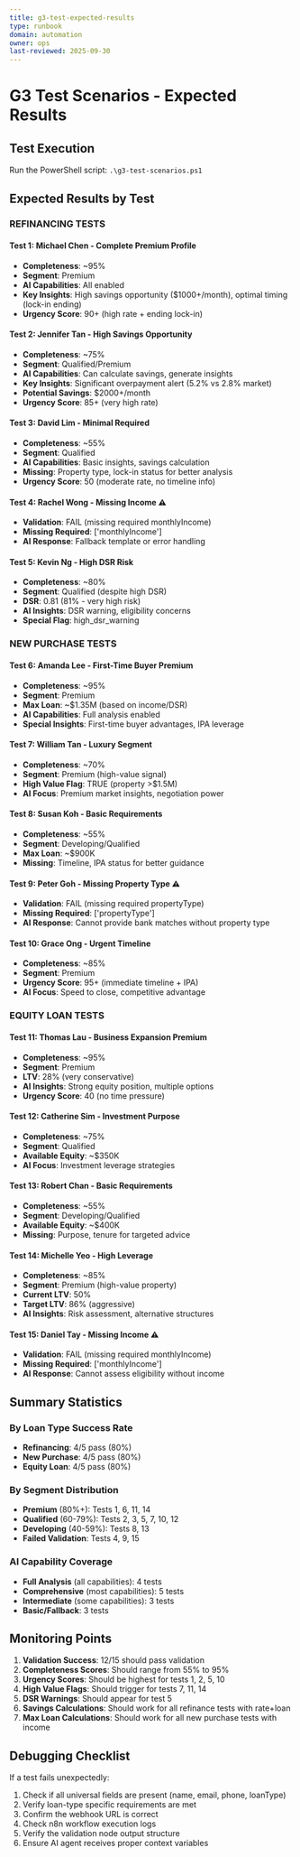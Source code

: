 ```yaml
---
title: g3-test-expected-results
type: runbook
domain: automation
owner: ops
last-reviewed: 2025-09-30
---
```


# G3 Test Scenarios - Expected Results

## Test Execution
Run the PowerShell script: `.\g3-test-scenarios.ps1`

## Expected Results by Test

### REFINANCING TESTS

#### Test 1: Michael Chen - Complete Premium Profile
- **Completeness**: ~95%
- **Segment**: Premium
- **AI Capabilities**: All enabled
- **Key Insights**: High savings opportunity ($1000+/month), optimal timing (lock-in ending)
- **Urgency Score**: 90+ (high rate + ending lock-in)

#### Test 2: Jennifer Tan - High Savings Opportunity
- **Completeness**: ~75%
- **Segment**: Qualified/Premium
- **AI Capabilities**: Can calculate savings, generate insights
- **Key Insights**: Significant overpayment alert (5.2% vs 2.8% market)
- **Potential Savings**: $2000+/month
- **Urgency Score**: 85+ (very high rate)

#### Test 3: David Lim - Minimal Required
- **Completeness**: ~55%
- **Segment**: Qualified
- **AI Capabilities**: Basic insights, savings calculation
- **Missing**: Property type, lock-in status for better analysis
- **Urgency Score**: 50 (moderate rate, no timeline info)

#### Test 4: Rachel Wong - Missing Income ⚠️
- **Validation**: FAIL (missing required monthlyIncome)
- **Missing Required**: ['monthlyIncome']
- **AI Response**: Fallback template or error handling

#### Test 5: Kevin Ng - High DSR Risk
- **Completeness**: ~80%
- **Segment**: Qualified (despite high DSR)
- **DSR**: 0.81 (81% - very high risk)
- **AI Insights**: DSR warning, eligibility concerns
- **Special Flag**: high_dsr_warning

### NEW PURCHASE TESTS

#### Test 6: Amanda Lee - First-Time Buyer Premium
- **Completeness**: ~95%
- **Segment**: Premium
- **Max Loan**: ~$1.35M (based on income/DSR)
- **AI Capabilities**: Full analysis enabled
- **Special Insights**: First-time buyer advantages, IPA leverage

#### Test 7: William Tan - Luxury Segment
- **Completeness**: ~70%
- **Segment**: Premium (high-value signal)
- **High Value Flag**: TRUE (property >$1.5M)
- **AI Focus**: Premium market insights, negotiation power

#### Test 8: Susan Koh - Basic Requirements
- **Completeness**: ~55%
- **Segment**: Developing/Qualified
- **Max Loan**: ~$900K
- **Missing**: Timeline, IPA status for better guidance

#### Test 9: Peter Goh - Missing Property Type ⚠️
- **Validation**: FAIL (missing required propertyType)
- **Missing Required**: ['propertyType']
- **AI Response**: Cannot provide bank matches without property type

#### Test 10: Grace Ong - Urgent Timeline
- **Completeness**: ~85%
- **Segment**: Premium
- **Urgency Score**: 95+ (immediate timeline + IPA)
- **AI Focus**: Speed to close, competitive advantage

### EQUITY LOAN TESTS

#### Test 11: Thomas Lau - Business Expansion Premium
- **Completeness**: ~95%
- **Segment**: Premium
- **LTV**: 28% (very conservative)
- **AI Insights**: Strong equity position, multiple options
- **Urgency Score**: 40 (no time pressure)

#### Test 12: Catherine Sim - Investment Purpose
- **Completeness**: ~75%
- **Segment**: Qualified
- **Available Equity**: ~$350K
- **AI Focus**: Investment leverage strategies

#### Test 13: Robert Chan - Basic Requirements
- **Completeness**: ~55%
- **Segment**: Developing/Qualified
- **Available Equity**: ~$400K
- **Missing**: Purpose, tenure for targeted advice

#### Test 14: Michelle Yeo - High Leverage
- **Completeness**: ~85%
- **Segment**: Premium (high-value property)
- **Current LTV**: 50%
- **Target LTV**: 86% (aggressive)
- **AI Insights**: Risk assessment, alternative structures

#### Test 15: Daniel Tay - Missing Income ⚠️
- **Validation**: FAIL (missing required monthlyIncome)
- **Missing Required**: ['monthlyIncome']
- **AI Response**: Cannot assess eligibility without income

## Summary Statistics

### By Loan Type Success Rate
- **Refinancing**: 4/5 pass (80%)
- **New Purchase**: 4/5 pass (80%)
- **Equity Loan**: 4/5 pass (80%)

### By Segment Distribution
- **Premium** (80%+): Tests 1, 6, 11, 14
- **Qualified** (60-79%): Tests 2, 3, 5, 7, 10, 12
- **Developing** (40-59%): Tests 8, 13
- **Failed Validation**: Tests 4, 9, 15

### AI Capability Coverage
- **Full Analysis** (all capabilities): 4 tests
- **Comprehensive** (most capabilities): 5 tests
- **Intermediate** (some capabilities): 3 tests
- **Basic/Fallback**: 3 tests

## Monitoring Points

1. **Validation Success**: 12/15 should pass validation
2. **Completeness Scores**: Should range from 55% to 95%
3. **Urgency Scores**: Should be highest for tests 1, 2, 5, 10
4. **High Value Flags**: Should trigger for tests 7, 11, 14
5. **DSR Warnings**: Should appear for test 5
6. **Savings Calculations**: Should work for all refinance tests with rate+loan
7. **Max Loan Calculations**: Should work for all new purchase tests with income

## Debugging Checklist

If a test fails unexpectedly:
1. Check if all universal fields are present (name, email, phone, loanType)
2. Verify loan-type specific requirements are met
3. Confirm the webhook URL is correct
4. Check n8n workflow execution logs
5. Verify the validation node output structure
6. Ensure AI agent receives proper context variables